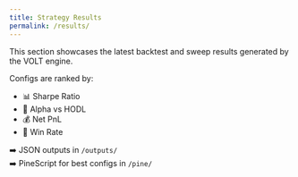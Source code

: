 ```yaml
---
title: Strategy Results
permalink: /results/
---
```


This section showcases the latest backtest and sweep results generated by the VOLT engine.

Configs are ranked by:
- 📊 Sharpe Ratio
- 🚀 Alpha vs HODL
- 💰 Net PnL
- 🎯 Win Rate

➡️ JSON outputs in `/outputs/`  
➡️ PineScript for best configs in `/pine/`
